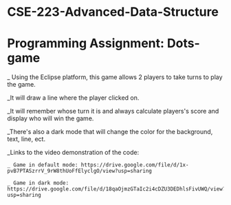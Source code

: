 # CSE-223-Advanced-Data-Structure

# Programming Assignment: Dots-game

_ Using the Eclipse platform, this game allows 2 players to take turns to play the game.

_It will draw a line where the player clicked on. 

_It will remember whose turn it is and always calculate players's score and display who will win the game. 

_There's also a dark mode that will change the color for the background, text, line, ect.

_Links to the video demonstration of the code: 

    _ Game in default mode: https://drive.google.com/file/d/1x-pvB7PTASzrrV_9rW8thUoFfElyclgO/view?usp=sharing
    
    _ Game in dark mode: https://drive.google.com/file/d/18qaOjmzGTaIc2i4cDZU3DEDhlsFivUWQ/view?usp=sharing
